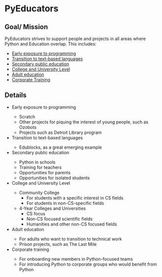 PyEducators
===

Goal/ Mission
---

PyEducators strives to support people and projects in all areas where Python and Education overlap. This includes:

- [Early exposure to programming](#early-exposure)
- [Transition to text-based languages](#transition)
- [Secondary public education](#secondary)
- [College and University Level](#college-university)
- [Adult education](#adult-ed)
- [Corporate Training](#corporate)


Details
---

- <a name='early-exposure'>Early exposure to programming
  - Scratch
  - Other projects for piquing the interest of young people, such as Ozobots
  - Projects such as Detroit Library program
- <a name='transition'>Transition to text-based languages
  - Edublocks, as a great emerging example
- <a name='secondary'>Secondary public education
  - Python in schools
  - Training for teachers
  - Opportunities for parents
  - Opportunities for isolated students
- <a name='college-university'>College and University Level
  - Community College
    - For students with a specific interest in CS fields
    - For students in non-CS-specific fields
  - 4-Year Colleges and Universities
    - CS focus
    - Non-CS focused scientific fields
    - Humanities and other non-CS focused fields
- <a name='adult-ed'>Adult education
  - For adults who want to transition to technical work
  - Prison projects, such as The Last Mile
- <a name='corporate'>Corporate training
  - For onboarding new members in Python-focused teams
  - For introducing Python to corporate groups who would benefit from Python
  
